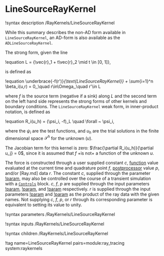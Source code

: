 # LineSourceRayKernel

!syntax description /RayKernels/LineSourceRayKernel

While this summary describes the non-AD form available in `LineSourceRayKernel`, an AD-form is also available as the `ADLineSourceRayKernel`.

The strong form, given the line

!equation
L = \{\vec{r}_1 + t\vec{r}_2 \mid t \in [0, 1]\}\,

is defined as

!equation
\underbrace{-f(r')}_{\text{LineSourceRayKernel}} + \sum_{i=1}^n \beta_i(u,r) = 0\,,\quad r\in\Omega\,,\quad r'\in L

where $f$ is the source term (negative if a sink) along $L$ and the second term on the left hand side represents the strong forms of other kernels and boundary conditions. The `LineSourceRayKernel` weak form, in inner-product notation, is defined as

!equation
R_i(u_h) = (\psi_i, -f)_L \quad \forall ~ \psi_i,

where the $\psi_i$ are the test functions, and $u_h$ are the trial solutions in the finite dimensional space $\mathcal{S}^h$ for the unknown ($u$).

The Jacobian term for this kernel is zero: $\frac{\partial R_i(u_h)}{\partial u_j} = 0$, since it is assumed that $f$ +is not+ a function of the unknown $u$.

The force is constructed through a user supplied constant $c$, [function](/Functions/index.md) value evaluated at the current time and quadrature point $f$, [postprocessor](/Postprocessors/index.md) value $p$, and/or [Ray.md] data $r$. The constant $c$, supplied through the parameter [!param](/RayKernels/LineSourceRayKernel/value), may also be controlled over the course of a transient simulation with a [`Controls`](/Controls/index.md) block.  $c$, $f$, $p$ are supplied through the input parameters [!param](/RayKernels/LineSourceRayKernel/value), [!param](/RayKernels/LineSourceRayKernel/function), and [!param](/RayKernels/LineSourceRayKernel/postprocessor) respectively. $r$ is supplied through the input parameters [!param](/RayKernels/LineSourceRayKernel/ray_data_factor_names) and [!param](/RayKernels/LineSourceRayKernel/ray_aux_data_factor_names) as the product of the ray data with the given names. Not supplying $c$, $f$, $p$, or $r$ through its corresponding parameter is equivalent to setting its value to unity.

!syntax parameters /RayKernels/LineSourceRayKernel

!syntax inputs /RayKernels/LineSourceRayKernel

!syntax children /RayKernels/LineSourceRayKernel

!tag name=LineSourceRayKernel pairs=module:ray_tracing system:raykernels
